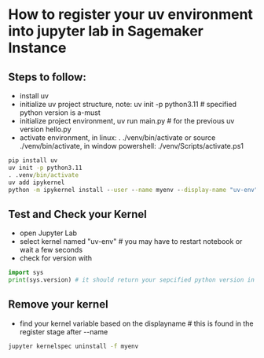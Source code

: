 # How to register your uv environment into jupyter lab in Sagemaker Instance  

## Steps to follow:  
- install uv
- initialize uv project structure, note: uv init -p python3.11 # specified python version is a-must
- initialize project environment, uv run main.py # for the previous uv version hello.py
- activate environment, in linux: . ./venv/bin/activate or source ./venv/bin/activate, in window powershell: ./venv/Scripts/activate.ps1

```cmd
pip install uv  
uv init -p python3.11
. .venv/bin/activate
uv add ipykernel
python -m ipykernel install --user --name myenv --display-name "uv-env"  
```  

## Test and Check your Kernel
- open Jupyter Lab
- select kernel named "uv-env" # you may have to restart notebook or wait a few seconds
- check for version with

```python
import sys
print(sys.version) # it should return your sepcified python version in "uv init -p pythonX.XX"
```  

## Remove your kernel 
- find your kernel variable based on the displayname # this is found in the register stage after --name

```cmd
jupyter kernelspec uninstall -f myenv
```
